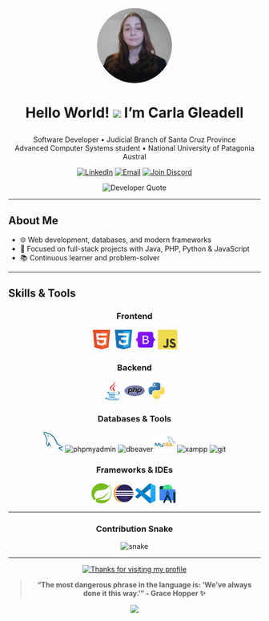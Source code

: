 <p align="center">
  <img src="https://raw.githubusercontent.com/CarlaGleadell/CarlaGleadell/main/Profile.png" alt="Profile picture" width="150" height="150" style="border-radius:50%;">
</p>


<h1 align="center">

  Hello World!
<img src="https://user-images.githubusercontent.com/44104676/173990923-48b66056-0bff-472a-b5bf-faab4146e950.gif" height="40">
  I’m Carla Gleadell</h1>
<p align="center">
Software Developer • Judicial Branch of Santa Cruz Province <br/>
Advanced Computer Systems student • National University of Patagonia Austral
</p>

<p align="center">
  <a href="https://www.linkedin.com/in/carla-g-7412b51b1/"><img alt="LinkedIn" src="https://img.shields.io/badge/LinkedIn-0A66C2?style=for-the-badge&logo=linkedin&logoColor=white"></a>
  <a href="mailto:carlagleadell@gmail.com"><img alt="Email" src="https://img.shields.io/badge/Email-D14836?style=for-the-badge&logo=gmail&logoColor=white"></a>
  <a href="https://discord.gg/510184215799791616" target="_blank">
  <img src="https://img.shields.io/badge/Discord-5865F2?style=for-the-badge&logo=discord&logoColor=white" alt="Join Discord">
</a>
 <p align="center">
    <img src="https://readme-typing-svg.demolab.com?font=Fira+Code&duration=3000&pause=2000&color=C2FFC7&center=true&vCenter=true&random=false&width=800&lines=Welcome+to+my+repository+!" alt="Developer Quote"/>
</p>
</p>
 
---

## About Me
- 🌐 Web development, databases, and modern frameworks
- 🎯 Focused on full-stack projects with Java, PHP, Python & JavaScript
- 📚 Continuous learner and problem-solver

---

## Skills & Tools
<h3 align="center">Frontend</h3>
<p align="center">
  <img src="https://raw.githubusercontent.com/devicons/devicon/master/icons/html5/html5-original.svg" alt="html5" width="40" height="40"/>
  <img src="https://raw.githubusercontent.com/devicons/devicon/master/icons/css3/css3-original.svg" alt="css3" width="40" height="40"/>
  <img src="https://raw.githubusercontent.com/devicons/devicon/master/icons/bootstrap/bootstrap-original.svg" alt="bootstrap" width="40" height="40"/>

  <img src="https://raw.githubusercontent.com/devicons/devicon/master/icons/javascript/javascript-original.svg" alt="javascript" width="40" height="40"/>
</p>

<h3 align="center">Backend</h3>
<p align="center">
  <img src="https://raw.githubusercontent.com/devicons/devicon/master/icons/java/java-original.svg" alt="java" width="40" height="40"/>
  <img src="https://raw.githubusercontent.com/devicons/devicon/master/icons/php/php-original.svg" alt="php" width="40" height="40"/>
  <img src="https://raw.githubusercontent.com/devicons/devicon/master/icons/python/python-original.svg" alt="python" width="40" height="40"/>
</p>

<h3 align="center">Databases & Tools</h3>
<p align="center">
  <img src="https://raw.githubusercontent.com/devicons/devicon/master/icons/mysql/mysql-original.svg" alt="mysql" width="40" height="40"/>
  <img src="https://www.vectorlogo.zone/logos/phpmyadmin/phpmyadmin-icon.svg" alt="phpmyadmin" width="40" height="40"/>
  <img src="https://dbeaver.io/wp-content/uploads/2015/09/beaver-head.png" alt="dbeaver" width="40" height="40"/>
  <img src="https://raw.githubusercontent.com/devicons/devicon/master/icons/mysql/mysql-original-wordmark.svg" alt="mysql-workbench" width="40" height="40"/>
  <img src="https://www.apachefriends.org/images/xampp-logo-ac950edf.svg" alt="xampp" width="40" height="40"/>
  <img src="https://www.vectorlogo.zone/logos/git-scm/git-scm-icon.svg" alt="git" width="40" height="40"/>
</p>

<h3 align="center">Frameworks & IDEs</h3>
<p align="center">
  <img src="https://raw.githubusercontent.com/devicons/devicon/master/icons/spring/spring-original.svg" alt="springboot" width="40" height="40"/>
  <img src="https://raw.githubusercontent.com/devicons/devicon/master/icons/eclipse/eclipse-original.svg" alt="eclipse" width="40" height="40"/>
  <img src="https://raw.githubusercontent.com/devicons/devicon/master/icons/vscode/vscode-original.svg" alt="vscode" width="40" height="40"/>
  <img src="https://raw.githubusercontent.com/devicons/devicon/master/icons/androidstudio/androidstudio-original.svg" alt="androidstudio" width="40" height="40"/>
</p>

---
<h3 align="center">Contribution Snake</h3>
<p align="center">
  <img src="https://raw.githubusercontent.com/CarlaGleadell/CarlaGleadell/output/github-contribution-grid-snake.svg" alt="snake"/>
  
</p>

---
<div align="center">
<a href="#">
    <img height="120" alt="Thanks for visiting my profile" width="100%" src="https://capsule-render.vercel.app/api?type=waving&color=E0BBE4&height=120&section=header&text=Thanks%20for%20visiting!&fontSize=30&fontColor=000000&animation=twinkling"/>
</a>
<blockquote>
<p><strong> “The most dangerous phrase in the language is: ‘We’ve always done it this way.’” - Grace Hopper ✨</strong></p>
</blockquote>
<p align="center">
    <img src="https://capsule-render.vercel.app/api?type=waving&color=gradient&customColorList=15,16,17,18,19&height=60&section=footer"/>
</p>
</div>


